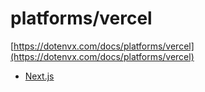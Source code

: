 # platforms/vercel

[https://dotenvx.com/docs/platforms/vercel](https://dotenvx.com/docs/platforms/vercel)

* [Next.js](./next)
